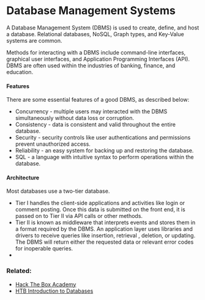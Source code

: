 # Database Management Systems

A Database Management System (DBMS) is used to create, define, and host a database. Relational databases, NoSQL, Graph types, and Key-Value systems are common.

Methods for interacting with a DBMS include command-line interfaces, graphical user interfaces, and Application Programming Interfaces (API). DBMS are often used within the industries of banking, finance, and education.

#### Features

There are some essential features of a good DBMS, as described below:

- Concurrency - multiple users may interacted with the DBMS simultaneously without data loss or corruption.
- Consistency - data is consistent and valid throughout the entire database.
- Security - security controls like user authentications and permissions prevent unauthorized access.
- Reliability - an easy system for backing up and restoring the database.
- SQL - a language with intuitive syntax to perform operations within the database.

#### Architecture

Most databases use a two-tier database.

- Tier I handles the client-side applications and activities like login or comment posting. Once this data is submitted on the front end, it is passed on to Tier II via API calls or other methods.
- Tier II is known as middleware that interprets events and stores them in a format required by the DBMS. An application layer uses libraries and drivers to receive queries like insertion, retrieval , deletion, or updating. The DBMS will return either the requested data or relevant error codes for inoperable queries.
- 
### Related:
- [Hack The Box Academy](https://academy.hackthebox.com/ "Hack The Box Academy Home page")
- [HTB Introduction to Databases](https://academy.hackthebox.com/module/33/section/178 "Intro to Databases")